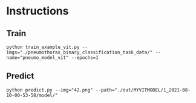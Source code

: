 # Instructions

## Train

`python train_example_vit.py --imgs="./pneumothorax_binary_classification_task_data/" --name="pneumo_model_vit" --epochs=1`

## Predict

`python predict.py --img="42.png" --path="./out/MYVITMODEL/1_2021-08-10-00-53-58/model/"`